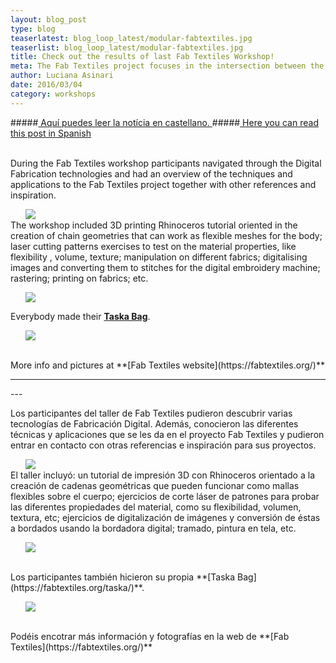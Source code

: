 ```yaml
---
layout: blog_post
type: blog
teaserlatest: blog_loop_latest/modular-fabtextiles.jpg
teaserlist: blog_loop_latest/modular-fabtextiles.jpg
title: Check out the results of last Fab Textiles Workshop!
meta: The Fab Textiles project focuses in the intersection between the world of fashion and new technologies focusing on new processes, materials and production techniques.
author: Luciana Asinari
date: 2016/03/04
category: workshops
---
```


#####<a href="#spanish"> Aquí puedes leer la notícia en castellano. </a>
#####<a href="#spanish"> Here you can read this post in Spanish </a>

<br>
During the Fab Textiles workshop participants navigated through the Digital Fabrication technologies and had an overview of the techniques and applications to the Fab Textiles project together with other references and inspiration.

<ul><img src= "http://www.fablabbcn.org/img/blog/fab-textiles/ftw16a.jpg" align="left"> </img></ul>

<br>
The workshop included 3D printing Rhinoceros tutorial oriented in the creation of chain geometries that can work as flexible meshes for the body; laser cutting patterns exercises to test on the material properties, like flexibility , volume, texture; manipulation on different fabrics; digitalising images and converting them to stitches for the digital embroidery machine; rastering; printing on fabrics; etc.

<ul><img src= "http://www.fablabbcn.org/img/blog/fab-textiles/ftw16b.jpg" align="middle"> </img></ul>


Everybody made their **[Taska Bag](https://fabtextiles.org/taska/)**.

<ul><img src= "http://www.fablabbcn.org/img/blog/fab-textiles/taska-making-web.jpg" align="middle"> </img></ul>

<br>
More info and pictures at **[Fab Textiles website](https://fabtextiles.org/)**

<br>
<hr>

<a name="spanish">
---
</a>
&nbsp;

Los participantes del taller de Fab Textiles pudieron descubrir varias tecnologías de Fabricación Digital. Además, conocieron las diferentes técnicas y aplicaciones que se les da en el proyecto Fab Textiles y pudieron entrar en contacto con otras referencias e inspiración para sus proyectos.

<ul><img src= "http://www.fablabbcn.org/img/blog/fab-textiles/ftw16a.jpg" align="left"> </img></ul>


<br>
El taller incluyó: un tutorial de impresión 3D con Rhinoceros orientado a la creación de cadenas geométricas que pueden funcionar como mallas flexibles sobre el cuerpo; ejercicios de corte láser de patrones para probar las diferentes propiedades del material, como su flexibilidad, volumen, textura, etc; ejercicios de digitalización de imágenes y conversión de éstas a bordados usando la bordadora digital; tramado, pintura en tela, etc.

<ul><img src= "http://www.fablabbcn.org/img/blog/fab-textiles/ftw16b.jpg" align="middle"> </img></ul>

<br>
Los participantes también hicieron su propia **[Taska Bag](https://fabtextiles.org/taska/)**.

<ul><img src= "http://www.fablabbcn.org/img/blog/fab-textiles/taska-making-web.jpg" align="middle"> </img></ul>

<br>
Podéis encotrar más información y fotografías en la web de **[Fab Textiles](https://fabtextiles.org/)**



